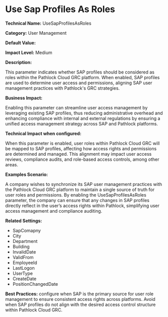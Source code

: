 # Use Sap Profiles As Roles

**Technical Name:** UseSapProfilesAsRoles

**Category:** User Management

**Default Value:**

**Impact Level:** Medium

**Description:**

This parameter indicates whether SAP profiles should be considered as roles within the Pathlock Cloud GRC platform. When enabled, SAP profiles are used to determine user access and permissions, aligning SAP user management practices with Pathlock's GRC strategies.

**Business Impact:**

Enabling this parameter can streamline user access management by leveraging existing SAP profiles, thus reducing administrative overhead and enhancing compliance with internal and external regulations by ensuring a unified access management strategy across SAP and Pathlock platforms.

**Technical Impact when configured:**

When this parameter is enabled, user roles within Pathlock Cloud GRC will be mapped to SAP profiles, affecting how access rights and permissions are determined and managed. This alignment may impact user access reviews, compliance audits, and role-based access controls, among other areas.

**Examples Scenario:**

A company wishes to synchronize its SAP user management practices with the Pathlock Cloud GRC platform to maintain a single source of truth for user roles and permissions. By enabling the UseSapProfilesAsRoles parameter, the company can ensure that any changes in SAP profiles directly reflect in the user’s access rights within Pathlock, simplifying user access management and compliance auditing.

**Related Settings:**

- SapComapny
- City
- Department
- Building
- InvalidDate
- ValidFrom
- EmployeeId
- LastLogon
- UserType
- CreateDate
- PositionChangedDate

**Best Practices:** configure when SAP is the primary source for user role management to ensure consistent access rights across platforms. Avoid when SAP profiles do not align with the desired access control structure within Pathlock Cloud GRC.